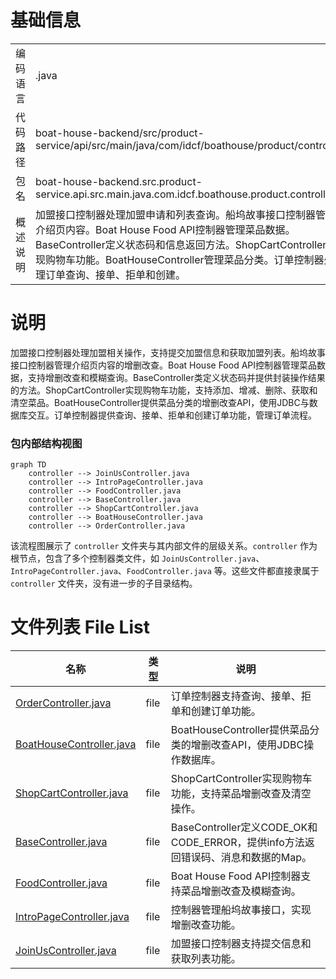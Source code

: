 # 基础信息

|      |      |
|------|------|
| 编码语言 | .java |
| 代码路径 | boat-house-backend/src/product-service/api/src/main/java/com/idcf/boathouse/product/controller |
| 包名 | boat-house-backend.src.product-service.api.src.main.java.com.idcf.boathouse.product.controller |
| 概述说明 | 加盟接口控制器处理加盟申请和列表查询。船坞故事接口控制器管理介绍页内容。Boat House Food API控制器管理菜品数据。BaseController定义状态码和信息返回方法。ShopCartController实现购物车功能。BoatHouseController管理菜品分类。订单控制器处理订单查询、接单、拒单和创建。 |

# 说明

加盟接口控制器处理加盟相关操作，支持提交加盟信息和获取加盟列表。船坞故事接口控制器管理介绍页内容的增删改查。Boat House Food API控制器管理菜品数据，支持增删改查和模糊查询。BaseController类定义状态码并提供封装操作结果的方法。ShopCartController实现购物车功能，支持添加、增减、删除、获取和清空菜品。BoatHouseController提供菜品分类的增删改查API，使用JDBC与数据库交互。订单控制器提供查询、接单、拒单和创建订单功能，管理订单流程。


### 包内部结构视图

```mermaid
graph TD
    controller --> JoinUsController.java
    controller --> IntroPageController.java
    controller --> FoodController.java
    controller --> BaseController.java
    controller --> ShopCartController.java
    controller --> BoatHouseController.java
    controller --> OrderController.java
```

该流程图展示了 `controller` 文件夹与其内部文件的层级关系。`controller` 作为根节点，包含了多个控制器类文件，如 `JoinUsController.java`、`IntroPageController.java`、`FoodController.java` 等。这些文件都直接隶属于 `controller` 文件夹，没有进一步的子目录结构。

# 文件列表 File List

| 名称   | 类型  | 说明 |
|-------|------|-------------|
| [OrderController.java](OrderController.md) | file | 订单控制器支持查询、接单、拒单和创建订单功能。 |
| [BoatHouseController.java](BoatHouseController.md) | file | BoatHouseController提供菜品分类的增删改查API，使用JDBC操作数据库。 |
| [ShopCartController.java](ShopCartController.md) | file | ShopCartController实现购物车功能，支持菜品增删改查及清空操作。 |
| [BaseController.java](BaseController.md) | file | BaseController定义CODE_OK和CODE_ERROR，提供info方法返回错误码、消息和数据的Map。 |
| [FoodController.java](FoodController.md) | file | Boat House Food API控制器支持菜品增删改查及模糊查询。 |
| [IntroPageController.java](IntroPageController.md) | file | 控制器管理船坞故事接口，实现增删改查功能。 |
| [JoinUsController.java](JoinUsController.md) | file | 加盟接口控制器支持提交信息和获取列表功能。 |


